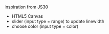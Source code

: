 inspiration from JS30 
- HTML5 Canvas 
- slider (input type = range) to update linewidth
- choose color (input type = color) 
